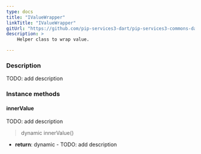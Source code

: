 ```yaml
---
type: docs
title: "IValueWrapper"
linkTitle: "IValueWrapper"
gitUrl: "https://github.com/pip-services3-dart/pip-services3-commons-dart"
description: >
    Helper class to wrap value.

---
```


### Description

TODO: add description

### Instance methods

#### innerValue
TODO: add description
> dynamic innerValue()

- **return**: dynamic - TODO: add description